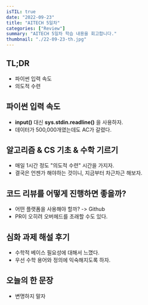 ```yaml
---
isTIL: true
date: "2022-09-23"
title: "AITECH 5일차"
categories: ["Review"]
summary: "AITECH 5일차 학습 내용을 회고합니다."
thumbnail: "./22-09-23-th.jpg"
---
```



## TL;DR
- 파이썬 입력 속도
- 의도적 수련

## 파이썬 입력 속도
- **input()** 대신 **sys.stdin.readline()** 을 사용하자.
- 데이터가 500,000개였는데도 AC가 갈렸다.

## 알고리즘 & CS 기초 & 수학 기르기
- 매일 1시간 정도 "의도적 수련" 시간을 가지자.
- 결국은 언젠가 해야하는 것이니, 지금부터 차근차근 해보자.


## 코드 리뷰를 어떻게 진행하면 좋을까?
- 어떤 플랫폼을 사용해야 할까? -> Github
- PR이 오히려 오버헤드를 초래할 수도 있다.
  

## 심화 과제 해설 후기
- 수학적 베이스 필요성에 대해서 느꼈다.
- 우선 수학 용어와 정의에 익숙해지도록 하자.

## 오늘의 한 문장
- 변명하지 말자